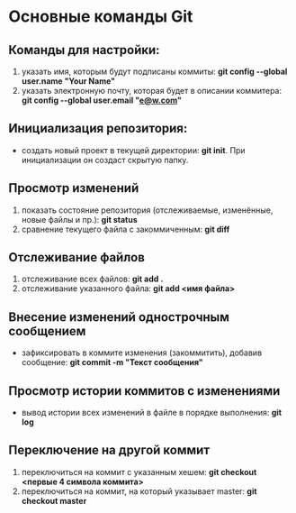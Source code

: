 # Основные команды Git #

## Команды для настройки:
1. указать имя, которым будут подписаны коммиты: **git config --global user.name "Your Name"** 
2. указать электронную почту, которая будет в описании коммитера: **git config --global user.email "e@w.com"**
## Инициализация репозитория:
* создать новый проект в текущей директории: **git init**. При инициализации он создаст скрытую папку.
## Просмотр изменений
1. показать состояние репозитория (отслеживаемые, изменённые, новые файлы и пр.): **git status**
2. сравнение текущего файла с закоммиченным: **git diff**
## Отслеживание файлов
1.  отслеживание всех файлов: **git add .**
2. отслеживание указанного файла: **git add <имя файла>**
## Внесение изменений однострочным сообщением
* зафиксировать в коммите изменения (закоммитить), добавив сообщение: **git commit -m "Текст сообщения"**
## Просмотр истории коммитов с изменениями
* вывод истории всех изменений в файле в порядке выполнения: **git log**
## Переключение на другой коммит
1. переключиться на коммит с указанным хешем: **git checkout <первые 4 символа коммита>**
2. переключиться на коммит, на который указывает master: **git checkout master**           